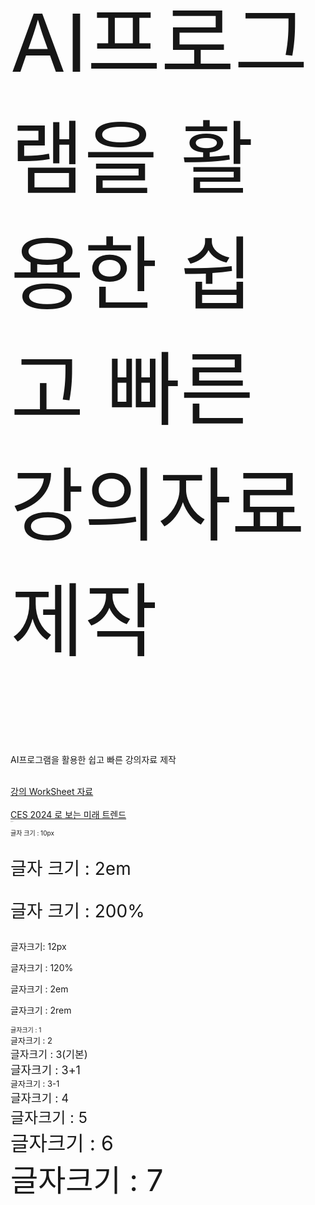   <p style="font-size:128px; color:#161616;">AI프로그램을 활용한 쉽고 빠른 강의자료 제작</p>
  <p font size=15; color:#161616">AI프로그램을 활용한 쉽고 빠른 강의자료 제작</font></p>
  <br>
   	<a href="https://docs.google.com/spreadsheets/d/1c8bt6Bp7NBN2C9Xyb8bex4xawQNwlfW5V7ERtbUyIxM/edit#gid=0" target="_blank">강의 WorkSheet 자료</a>
  <br> <br> 
   <a href="https://drive.google.com/file/d/1rbbuYt1aZEa2fMwldd-0T5HNP7qGSoWr/view?usp=sharing" target="_blank">CES 2024 로 보는 미래 트렌드</a>
    
<p style="font-size:1">글자 크기 : 1</p>
<p style="font-size:10px">글자 크기 : 10px</p>
<p style="font-size:2em">글자 크기 : 2em</p>
<p style="font-size:200%">글자 크기 : 200%</p>
<p>글자크기: 12px</p>
<div>글자크기 : 120%</div>
<p class="em">글자크기 : 2em</p>
<p class="rem">글자크기 : 2rem</p>
<font size=1>글자크기 : 1</font></br>
<font size=2>글자크기 : 2</font></br>
<font size=3>글자크기 : 3(기본)</font></br>
<font size=+1>글자크기 : 3+1</font></br>
<font size=-1>글자크기 : 3-1</font></br>
<font size=4>글자크기 : 4</font></br>
<font size=5>글자크기 : 5</font></br>
<font size=6>글자크기 : 6</font></br>
<font size=7>글자크기 : 7</font></br>
